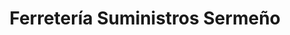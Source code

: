 ---
title: "Ferretería Suministros Sermeño"
url: /san-bartolome-perulapia/ferreteria-suministros-sermeno/
shop: Eisenwaren
---